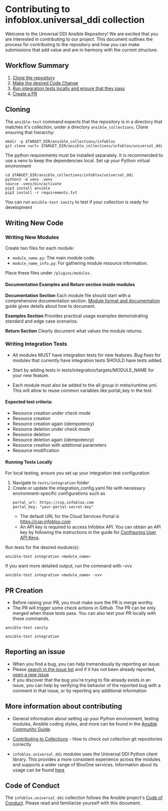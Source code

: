 # Contributing to infoblox.universal_ddi collection

Welcome to the Universal DDI Ansible Repository! We are excited that you are interested in contributing to our project. This document outlines the process for contributing to the repository and how you can make submissions that add value and are in harmony with the current structure.

## Workflow Summary

1. [Clone the repository](#cloning)
2. [Make the desired Code Change](#writing-new-code)
3. [Run integration tests locally and ensure that they pass](#writing-integration-tests)
4. [Create a PR](#pr-creation)

## Cloning

The `ansible-test` command expects that the repository is in a directory that matches it's collection,
under a directory `ansible_collections`. Clone ensuring that hierarchy:

```shell
mkdir -p $TARGET_DIR/ansible_collections/infoblox
git clone <url> $TARGET_DIR/ansible_collections/infoblox/universal_ddi
```

The python requirements must be installed separately. It is recommended to use a venv to keep the dependencies local. 
Set up your Python virtual environment

```shell
cd $TARGET_DIR/ansible_collections/infoblox/universal_ddi
python3 -m venv .venv
source .venv/bin/activate
pip3 install ansible
pip3 install -r requirements.txt
```

You can run ```ansible-test sanity``` to test if your collection is ready for development

## Writing New Code

### Writing New Modules
 
Create two files for each module:
- `module_name.py`: The main module code.
- `module_name_info.py`: For gathering module resource information.

Place these files under `/plugins/modules`.

#### Documentation Examples and Return section inside modules

**Documentation Section** Each module file should start with a comprehensive documentation section. [Module format and documentation](https://docs.ansible.com/ansible/latest/dev_guide/developing_modules_documenting.html#module-format-and-documentation) guide gives  details about how to document.

**Examples Section** Provides practical usage examples demonstrating standard and edge case scenarios.

**Return Section** Clearly document what values the module returns.

### Writing Integration Tests

- All modules MUST have integration tests for new features. Bug fixes for modules that currently have integration tests SHOULD have tests added.

- Start by adding tests in tests/integration/targets/MODULE_NAME for your new feature.

- Each module must also be added to the all group in meta/runtime.yml. This will allow to reuse common variables like portal_key in the test. 


#### Expected test criteria:
- Resource creation under check mode
- Resource creation
- Resource creation again (idempotency)
- Resource deletion under check mode
- Resource deletion
- Resource deletion again (idempotency)
- Resource creation with additional parameters
- Resource modification

#### Running Tests Locally

For local testing, ensure you set up your integration test configuration
1. Navigate to `tests/integration` folder
2. Create or update the integration_config.yaml file with necessary environment-specific configurations such as
   ```shell
   portal_url: https://csp.infoblox.com
   portal_key: "your-portal-secret-key"
   ```
   - The default URL for the Cloud Services Portal is https://csp.infoblox.com
   - An API key is required to access Infoblox API. You can obtain an API key by following the instructions in the guide for [Configuring User API Keys](https://docs.infoblox.com/space/BloxOneCloud/35430405/Configuring+User+API+Keys).


Run tests for the desired module(s):

```shell
ansible-test integration <module_name> 
```
If you want more detailed output, run the command with -vvv 

```shell
ansible-test integration <module_name> -vvv
```

## PR Creation

- Before raising your PR, you must make sure the PR is merge worthy.
- The PR will trigger some check actions in Github. The PR can be only merged when these tests pass. You can also test your PR locally with these commands. 

```shell
ansible-test sanity
```

```shell
ansible-test integration
```

## Reporting an issue

- When you find a bug, you can help tremendously by reporting an issue.
- Please [search in the issue list](https://github.com/infobloxopen/universal-ddi-ansible/issues) and if it has not been already reported, [open a new issue](https://github.com/infobloxopen/universal-ddi-ansible/issues/new)
- If you discover that the bug you're trying to file already exists in an issue, you can help by verifying the behavior of the reported bug with a comment in that issue, or by reporting any additional information

## More information about contributing

- General information about setting up your Python environment, testing modules,
Ansible coding styles, and more can be found in the [Ansible Community Guide](
https://docs.ansible.com/ansible/latest/community/index.html).

- [Contributing to Collections](https://docs.ansible.com/ansible/devel/dev_guide/developing_collections.html#contributing-to-collections) - How to check out collection git repositories correctly
 
- `infoblox.universal_ddi` modules uses the Universal DDI Python client library. This provides a more consistent experience across the modules and supports a wider range of BloxOne services.
Information about its usage can be found [here](https://github.com/infobloxopen/universal-ddi-python-client/blob/main/README.md)

## Code of Conduct 

The `infoblox.universal_ddi` collection follows the Ansible project's
[Code of Conduct](https://docs.ansible.com/ansible/devel/community/code_of_conduct.html).
Please read and familiarize yourself with this document.